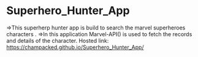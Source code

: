 # Superhero_Hunter_App
=>This superherp hunter app is build to search the marvel superheroes characters .
=>In this application Marvel-API() is used to fetch the records and details of the character.
Hosted link: https://champacked.github.io/Superhero_Hunter_App/
